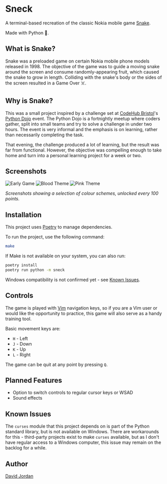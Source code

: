 # Sneck

A terminal-based recreation of the classic Nokia mobile game
[Snake](https://en.wikipedia.org/wiki/Snake_(1998_video_game)).

Made with Python 🐍.


## What is Snake?

Snake was a preloaded game on certain Nokia mobile phone models released in
1998. The objective of the game was to guide a moving snake around the screen and
consume randomly-appearing fruit, which caused the snake to grow in length.
Colliding with the snake's body or the sides of the screen resulted in a Game
Over ☠️.


## Why is Snake?

This was a small project inspired by a challenge set at [CodeHub
Bristol](https://www.meetup.com/codehub-bristol/)'s [Python
Dojo](https://bristol.github.io/code-hub-bristol/python-code-dojo-workshop-wednesdays-date/)
event. The Python Dojo is a fortnightly meetup where coders gather, split into
small teams and try to solve a challenge in under two hours. The event is very
informal and the emphasis is on learning, rather than necessarily completing the
task.

That evening, the challenge produced a lot of learning, but the result was far
from functional. However, the objective was compelling enough to take home and
turn into a personal learning project for a week or two.


## Screenshots

![Early Game](https://github.com/DaveDangereux/sneck/assets/61416292/1da49e32-d317-43b2-9092-3d2e4acc11e9)
![Blood Theme](https://github.com/DaveDangereux/sneck/assets/61416292/b0683abe-df21-46f8-9cec-e0931e55ef04)
![Pink Theme](https://github.com/DaveDangereux/sneck/assets/61416292/40de4aa8-fe33-4b10-a826-4473cc707e54)

*Screenshots showing a selection of colour schemes, unlocked every 100 points.*


## Installation

This project uses [Poetry](https://python-poetry.org/) to manage dependencies.

To run the project, use the following command:

```bash
make
```

If Make is not available on your system, you can also run:

```bash
poetry install
poetry run python -m sneck
```

Windows compatibility is not confirmed yet - see [Known
Issues](https://github.com/DaveDangereux/sneck/tree/main#known-issues).


## Controls

The game is played with [Vim](https://en.wikipedia.org/wiki/Vim_(text_editor))
navigation keys, so if you are a Vim user or would like the opportunity to
practice, this game will also serve as a handy training tool.

Basic movement keys are:

* `H` - Left
* `J` - Down
* `K` - Up
* `L` - Right

The game can be quit at any point by pressing `Q`.


## Planned Features

* Option to switch controls to regular cursor keys or WSAD
* Sound effects


## Known Issues

The `curses` module that this project depends on is part of the Python standard
library, but is not available on Windows. There are workarounds for this -
third-party projects exist to make `curses` available, but as I don't have
regular access to a Windows computer, this issue may remain on the backlog for a
while.


## Author
[David Jordan](https://github.com/davedangereux)
